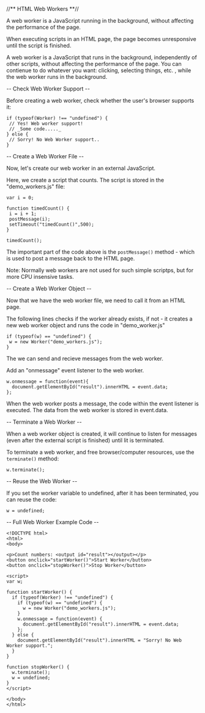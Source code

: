 //** HTML Web Workers **//

A web worker is a JavaScript running in the background, without affecting the performance of the page.

When executing scripts in an HTML page, the page becomes unresponsive until the script is finished.

A web worker is a JavaScript that runs in the background, independently of other scripts, without affecting the performance of the page. You can contienue to do whatever you want: clicking, selecting things, etc. , while the web worker runs in the background.

-- Check Web Worker Support --

Before creating a web worker, check whether the user's browser supports it:
	
```
if (typeof(Worker) !== "undefined") {  
 // Yes! Web worker support!  
 // _Some code....._  
} else {  
 // Sorry! No Web Worker support..  
}
```

-- Create a Web Worker File --

Now, let's create our web worker in an external JavaScript.

Here, we create a script that counts. The script is stored in the "demo_workers.js" file:

```
var i = 0;  
  
function timedCount() {  
 i = i + 1;  
 postMessage(i);  
 setTimeout("timedCount()",500);  
}  
  
timedCount();
```

The important part of the code above is the `postMessage()` method - which is used to post a message back to the HTML page.

Note: Normally web workers are not used for such simple scriptps, but for more CPU insensive tasks.

-- Create a Web Worker Object --

Now that we have the web worker file, we need to call it from an HTML page.

The following lines checks if the worker already exists, if not - it creates a new web worker object and runs the code in "demo_worker.js"

```
if (typeof(w) == "undefined") {  
 w = new Worker("demo_workers.js");  
}
```

The we can send and recieve messages from the web worker.

Add an "onmessage" event listener to the web worker.

```
w.onmessage = function(event){  
  document.getElementById("result").innerHTML = event.data;  
};
```

When the web worker posts a message, the code within the event listener is executed. The data from the web worker is stored in event.data.

-- Terminate a Web Worker --

When a web worker object is created, it will continue to listen for messages (even after the external script is finished) until lit is terminated.

To terminate a web worker, and free browser/computer resources, use the `terminate()` method:

`w.terminate();`

-- Reuse the Web Worker --

If you set the worker variable to undefined, after it has been terminated, you can reuse the code:

`w = undefined;`

-- Full Web Worker Example Code --

```
<!DOCTYPE html>  
<html>  
<body>  
  
<p>Count numbers: <output id="result"></output></p>  
<button onclick="startWorker()">Start Worker</button>  
<button onclick="stopWorker()">Stop Worker</button>  
  
<script>  
var w;  
  
function startWorker() {  
  if (typeof(Worker) !== "undefined") {  
    if (typeof(w) == "undefined") {  
      w = new Worker("demo_workers.js");  
    }  
    w.onmessage = function(event) {  
      document.getElementById("result").innerHTML = event.data;  
    };  
  } else {  
    document.getElementById("result").innerHTML = "Sorry! No Web Worker support.";  
  }  
}  
  
function stopWorker() {  
  w.terminate();  
  w = undefined;  
}  
</script>  
  
</body>  
</html>
```
